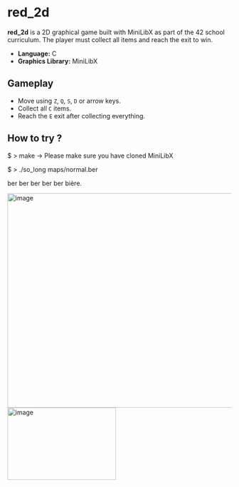 # red_2d

**red_2d** is a 2D graphical game built with MiniLibX as part of the 42 school curriculum. The player must collect all items and reach the exit to win.

- **Language:** C
- **Graphics Library:** MiniLibX
  
## Gameplay

- Move using `Z`, `Q`, `S`, `D` or arrow keys.
- Collect all `C` items.
- Reach the `E` exit after collecting everything.

## How to try ?
 $ > make -> Please make sure you have cloned MiniLibX
 
 $ > ./so_long maps/normal.ber
 
 ber ber ber ber ber bière.

<img width="1004" height="481" alt="image" src="https://github.com/user-attachments/assets/a57b6b77-8df9-4844-a236-0a6b3b64cb5a" />
<img width="244" height="162" alt="image" src="https://github.com/user-attachments/assets/622c6377-87be-4ebd-8296-156332a85381" />
